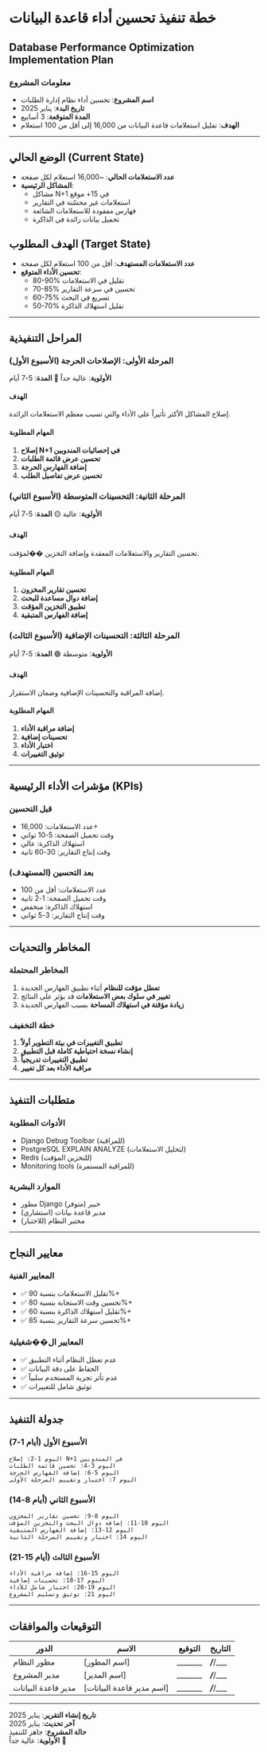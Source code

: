 # خطة تنفيذ تحسين أداء قاعدة البيانات
## Database Performance Optimization Implementation Plan

### معلومات المشروع
- **اسم المشروع**: تحسين أداء نظام إدارة الطلبات
- **تاريخ البدء**: يناير 2025
- **المدة المتوقعة**: 3 أسابيع
- **الهدف**: تقليل استعلامات قاعدة البيانات من 16,000 إلى أقل من 100 استعلام

---

## الوضع الحالي (Current State)
- **عدد الاستعلامات الحالي**: ~16,000 استعلام لكل صفحة
- **المشاكل الرئيسية**:
  - مشاكل N+1 في 15+ موقع
  - استعلامات غير محسّنة في التقارير
  - فهارس مفقودة للاستعلامات الشائعة
  - تحميل بيانات زائدة في الذاكرة

## الهدف المطلوب (Target State)
- **عدد الاستعلامات المستهدف**: أقل من 100 استعلام لكل صفحة
- **تحسين الأداء المتوقع**:
  - 80-90% تقليل في الاستعلامات
  - 70-85% تحسين في سرعة التقارير
  - 60-75% تسريع في البحث
  - 50-70% تقليل استهلاك الذاكرة

---

## المراحل التنفيذية

### المرحلة الأولى: الإصلاحات الحرجة (الأسبوع الأول)
**الأولوية**: عالية جداً 🔴
**المدة**: 5-7 أيام

#### الهدف
إصلاح المشاكل الأكثر تأثيراً على الأداء والتي تسبب معظم الاستعلامات الزائدة.

#### المهام المطلوبة
1. **إصلاح N+1 في إحصائيات المندوبين**
2. **تحسين عرض قائمة الطلبات**
3. **إضافة الفهارس الحرجة**
4. **تحسين عرض تفاصيل الطلب**

### المرحلة الثانية: التحسينات المتوسطة (الأسبوع الثاني)
**الأولوية**: عالية 🟡
**المدة**: 5-7 أيام

#### الهدف
تحسين التقارير والاستعلامات المعقدة وإضافة التخزين ��لمؤقت.

#### المهام المطلوبة
1. **تحسين تقارير المخزون**
2. **إضافة دوال مساعدة للبحث**
3. **تطبيق التخزين المؤقت**
4. **إضافة الفهارس المتبقية**

### المرحلة الثالثة: التحسينات الإضافية (الأسبوع الثالث)
**الأولوية**: متوسطة 🟢
**المدة**: 5-7 أيام

#### الهدف
إضافة المراقبة والتحسينات الإضافية وضمان الاستقرار.

#### المهام المطلوبة
1. **إضافة مراقبة الأداء**
2. **تحسينات إضافية**
3. **اختبار الأداء**
4. **توثيق التغييرات**

---

## مؤشرات الأداء الرئيسية (KPIs)

### قبل التحسين
- عدد الاستعلامات: 16,000+
- وقت تحميل الصفحة: 5-10 ثواني
- استهلاك الذاكرة: عالي
- وقت إنتاج التقارير: 30-60 ثانية

### بعد التحسين (المستهدف)
- عدد الاستعلامات: أقل من 100
- وقت تحميل الصفحة: 1-2 ثانية
- استهلاك الذاكرة: منخفض
- وقت إنتاج التقارير: 3-5 ثواني

---

## المخاطر والتحديات

### المخاطر المحتملة
1. **تعطل مؤقت للنظام** أثناء تطبيق الفهارس الجديدة
2. **تغيير في سلوك بعض الاستعلامات** قد يؤثر على النتائج
3. **زيادة مؤقتة في استهلاك المساحة** بسبب الفهارس الجديدة

### خطة التخفيف
1. **تطبيق التغييرات في بيئة التطوير أولاً**
2. **إنشاء نسخة احتياطية كاملة قبل التطبيق**
3. **تطبيق التغييرات تدريجياً**
4. **مراقبة الأداء بعد كل تغيير**

---

## متطلبات التنفيذ

### الأدوات المطلوبة
- Django Debug Toolbar (للمراقبة)
- PostgreSQL EXPLAIN ANALYZE (لتحليل الاستعلامات)
- Redis (للتخزين المؤقت)
- Monitoring tools (للمراقبة المستمرة)

### الموارد البشرية
- مطور Django خبير (متوفر)
- مدير قاعدة بيانات (استشاري)
- مختبر النظام (للاختبار)

---

## معايير النجاح

### المعايير الفنية
- ✅ تقليل الاستعلامات بنسبة 90%+
- ✅ تحسين وقت الاستجابة بنسبة 80%+
- ✅ تقليل استهلاك الذاكرة بنسبة 60%+
- ✅ تحسين سرعة التقارير بنسبة 85%+

### المعايير ال��شغيلية
- ✅ عدم تعطل النظام أثناء التطبيق
- ✅ الحفاظ على دقة البيانات
- ✅ عدم تأثر تجربة المستخدم سلبياً
- ✅ توثيق شامل للتغييرات

---

## جدولة التنفيذ

### الأسبوع الأول (أيام 1-7)
```
اليوم 1-2: إصلاح N+1 في المندوبين
اليوم 3-4: تحسين قائمة الطلبات
اليوم 5-6: إضافة الفهارس الحرجة
اليوم 7: اختبار وتقييم المرحلة الأولى
```

### الأسبوع الثاني (أيام 8-14)
```
اليوم 8-9: تحسين تقارير المخزون
اليوم 10-11: إضافة دوال البحث والتخزين المؤقت
اليوم 12-13: إضافة الفهارس المتبقية
اليوم 14: اختبار وتقييم المرحلة الثانية
```

### الأسبوع الثالث (أيام 15-21)
```
اليوم 15-16: إضافة مراقبة الأداء
اليوم 17-18: تحسينات إضافية
اليوم 19-20: اختبار شامل للأداء
اليوم 21: توثيق وتسليم المشروع
```

---

## التوقيعات والموافقات

| الدور | الاسم | التوقيع | التاريخ |
|-------|------|---------|--------|
| مطور النظام | [اسم المطور] | _______ | ___/___/___ |
| مدير المشروع | [اسم المدير] | _______ | ___/___/___ |
| مدير قاعدة البيانات | [اسم مدير قاعدة البيانات] | _______ | ___/___/___ |

---

**تاريخ إنشاء التقرير**: يناير 2025  
**آخر تحديث**: يناير 2025  
**حالة المشروع**: جاهز للتنفيذ  
**الأولوية**: عالية جداً 🔴
